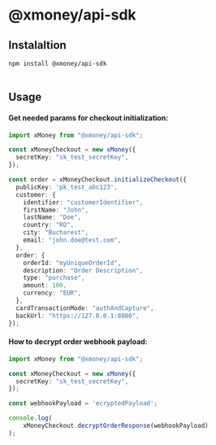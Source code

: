 # @xmoney/api-sdk

## Instalaltion

`npm install @xmoney/api-sdk`
<br />
<br />

## Usage

#### Get needed params for checkout initialization:
```typescript
import xMoney from "@xmoney/api-sdk";

const xMoneyCheckout = new xMoney({
  secretKey: "sk_test_secretKey",
});

const order = xMoneyCheckout.initializeCheckout({
  publicKey: 'pk_test_abc123',
  customer: {
    identifier: "customerIdentifier",
    firstName: "John",
    lastName: "Doe",
    country: "RO",
    city: "Bucharest",
    email: "john.doe@test.com",
  },
  order: {
    orderId: "myUniqueOrderId",
    description: "Order Description",
    type: "purchase",
    amount: 100,
    currency: "EUR",
  },
  cardTransactionMode: "authAndCapture",
  backUrl: "https://127.0.0.1:8080",
});
```

#### How to decrypt order webhook payload:
```typescript
import xMoney from "@xmoney/api-sdk";

const xMoneyCheckout = new xMoney({
  secretKey: "sk_test_secretKey",
});

const webhookPayload = 'ecryptedPayload'; 

console.log(
    xMoneyCheckout.decryptOrderResponse(webhookPayload)
);
```


